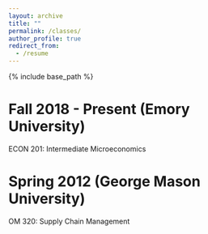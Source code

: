 ```yaml
---
layout: archive
title: ""
permalink: /classes/
author_profile: true
redirect_from:
  - /resume
---
```


{% include base_path %}

Fall 2018 - Present (Emory University)
======
ECON 201: Intermediate Microeconomics

Spring 2012 (George Mason University)
======
OM 320: Supply Chain Management
